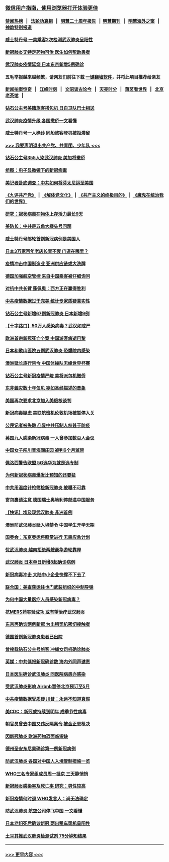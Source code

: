 ### [微信用户指南，使用浏览器打开体验更佳](https://github.com/gfw-breaker/banned-news1/blob/master/indexes/wechat-guide.md?t=0)
#### [禁闻热榜](热点新闻.md?t=0)  &nbsp;&nbsp;|&nbsp;&nbsp; [法轮功真相](https://github.com/gfw-breaker/truth/blob/master/README.md?t=0) &nbsp;&nbsp;|&nbsp;&nbsp; [明慧二十周年报告](https://github.com/gfw-breaker/mh-reports/blob/master/README.md?t=0) &nbsp;&nbsp;|&nbsp;&nbsp;[明慧期刊](https://github.com/gfw-breaker/mh-qikan) &nbsp;&nbsp;|&nbsp;&nbsp; [明慧海外之窗](https://github.com/gfw-breaker/mh-news/blob/master/README.md?t=0) &nbsp;&nbsp;|&nbsp;&nbsp; [神韵特别报道](https://github.com/gfw-breaker/mh-news/blob/master/shenyun.md?t=0)
#### [威士特丹号 一美乘客2次检测武汉肺炎呈阳性](../pages/nsc418/n11873169.md?t=02162322) 
#### [新冠肺炎无特定药物可治 医生如何帮助患者](../pages/nsc418/n11868234.md?t=02162322) 
#### [武汉肺炎疫情延烧 日本东京新增5例确诊](../pages/nsc418/n11873025.md?t=02162322) 
#### 五毛举报越来越频繁，请网友们前往下载 [一键翻墙软件](https://github.com/gfw-breaker/ssr-accounts)，并将此项目推荐给亲友
#### [新闻拍案惊奇](https://github.com/gfw-breaker/banned-news1/blob/master/pages/link4.md) &nbsp;&nbsp;|&nbsp;&nbsp; [江峰时刻](https://github.com/gfw-breaker/banned-news1/blob/master/pages/link4.md) &nbsp;&nbsp;|&nbsp;&nbsp; [文昭谈古论今](https://github.com/gfw-breaker/banned-news1/blob/master/pages/link4.md) &nbsp;&nbsp;|&nbsp;&nbsp; [天亮时分](https://github.com/gfw-breaker/banned-news1/blob/master/pages/link4.md) &nbsp;&nbsp;|&nbsp;&nbsp; [萧茗看世界](https://github.com/gfw-breaker/banned-news1/blob/master/pages/link4.md) &nbsp;&nbsp;|&nbsp;&nbsp; [北京老茶馆](https://github.com/gfw-breaker/banned-news1/blob/master/pages/link4.md) &nbsp;&nbsp;|&nbsp;&nbsp; 
#### [钻石公主号美籍旅客搭包机 日自卫队巴士相送](../pages/nsc418/n11872947.md?t=02162322) 
#### [武汉肺炎疫情升级 各国撤侨一文看懂](../pages/nsc418/n11859313.md?t=02162322) 
#### [威士特丹号一人确诊 同船旅客登机被拒滞留](../pages/nsc418/n11872823.md?t=02162322) 
#### [>>> 我要声明退出共产党、共青团、少年队 <<<](https://github.com/begood0513/goodnews/blob/master/quit/letter.md) 
#### [钻石公主号355人染武汉肺炎 美加将撤侨](../pages/nsc418/n11872392.md?t=02162322) 
#### [组图：电子显微镜下的新冠病毒](../pages/nsc418/n11872057.md?t=02162322) 
#### [美记者卧底调查：中共如何将芬太尼运至美国](../pages/nsc418/n11871821.md?t=02162322) 
#### [《九评共产党》](https://github.com/begood0513/9ping.md/blob/master/README.md) &nbsp;|&nbsp; [《解体党文化》](../../../../jtdwh.md/blob/master/README.md)  &nbsp;|&nbsp; [《共产主义的终极目的》](../../../../gczydzjmd.md/blob/master/README.md) &nbsp;|&nbsp; [《魔鬼在统治我们的世界》](../../../../mgztzwmdsj.md/blob/master/README.md) 
#### [研究：冠状病毒在物体上存活力最长9天](../pages/nsc418/n11871871.md?t=02162322) 
#### [美防长：中共是五角大楼头号问题](../pages/nsc418/n11871768.md?t=02162322) 
#### [威士特丹号邮轮首例新冠病例是美国人](../pages/nsc418/n11871731.md?t=02162322) 
#### [日本3万家百年老店长青不衰 门道在哪里？](../pages/nsc418/n11871670.md?t=02162322) 
#### [疫情冲击中国制造业 亚洲供应链或大洗牌](../pages/nsc418/n11871629.md?t=02162322) 
#### [德国加强航空管控 来自中国乘客被仔细询问](../pages/nsc418/n11871572.md?t=02162322) 
#### [对抗中共长臂 蓬佩奥：西方正在赢得胜利](../pages/nsc418/n11871500.md?t=02162322) 
#### [中共疫情数据过于完美 统计专家质疑真实性](../pages/nsc418/n11870197.md?t=02162322) 
#### [钻石公主号新增67例新冠肺炎 日本新增9例](../pages/nsc418/n11871311.md?t=02162322) 
#### [【十字路口】50万人感染病毒？武汉如戒严](../pages/nsc418/n11870405.md?t=02162322) 
#### [欧洲首宗新冠死亡个案 中国游客病逝巴黎](../pages/nsc418/n11871247.md?t=02162322) 
#### [日本和歌山医院五例武汉肺炎 恐爆院内感染](../pages/nsc418/n11871128.md?t=02162322) 
#### [澳洲延长旅行禁令 中国体操队无缘世界杯赛](../pages/nsc418/n11870446.md?t=02162322) 
#### [钻石公主号新冠疫情严峻 美将派包机撤侨](../pages/nsc418/n11870505.md?t=02162322) 
#### [东非蝗灾数十年仅见 宛如圣经描述的景象](../pages/nsc418/n11870398.md?t=02162322) 
#### [美国再次要求北京加入美俄核谈判](../pages/nsc418/n11870138.md?t=02162322) 
#### [新冠病毒疑虑 美联航班机伦敦机场被暂停入关](../pages/nsc418/n11870015.md?t=02162322) 
#### [公民记者被失踪 凸显中共压制人权甚于防疫](../pages/nsc418/n11870042.md?t=02162322) 
#### [英国九人感染新冠病毒 一人曾参加数百人会议](../pages/nsc418/n11869987.md?t=02162322) 
#### [中国女子闯川普海湖庄园 被判6个月监禁](../pages/nsc418/n11869919.md?t=02162322) 
#### [佩洛西警告欧盟 5G选华为就是选专制](../pages/nsc418/n11869898.md?t=02162322) 
#### [为何新冠状病毒爆发比预知的还要猛](../pages/nsc418/n11869828.md?t=02162322) 
#### [中共用温度计枪筛检新冠肺炎 被曝不可靠](../pages/nsc418/n11869707.md?t=02162322) 
#### [寄包裹请注意 德国瑞士奥地利停邮递中国服务](../pages/nsc418/n11869727.md?t=02162322) 
#### [【快讯】埃及现武汉肺炎 非洲首例](../pages/nsc418/n11869766.md?t=02162322) 
#### [澳洲防武汉肺炎延入境禁令 中国学生开学无期](../pages/nsc418/n11869546.md?t=02162322) 
#### [国奥会：东京奥运将照常进行 无需应急计划](../pages/nsc418/n11869422.md?t=02162322) 
#### [忧武汉肺炎 越南拒绝两艘豪华游轮靠岸](../pages/nsc418/n11867444.md?t=02162322) 
#### [武汉肺炎 日本单日新增8起确诊病例](../pages/nsc418/n11869272.md?t=02162322) 
#### [新冠病毒冲击 大陆中小企业快撑不下去了](../pages/nsc418/n11869259.md?t=02162322) 
#### [联合国：美查获运往也门武装组织的中制导弹](../pages/nsc418/n11868677.md?t=02162322) 
#### [为何中国大量医疗人员感染新冠病毒？](../pages/nsc418/n11869001.md?t=02162322) 
#### [抗MERS药实验成功 或有望治疗武汉肺炎](../pages/nsc418/n11868912.md?t=02162322) 
#### [东京再确诊两例新冠 为出租司机密切接触者](../pages/nsc418/n11868770.md?t=02162322) 
#### [德国首例新冠肺炎患者已出院](../pages/nsc418/n11868714.md?t=02162322) 
#### [曾接载钻石公主号旅客 冲绳女司机确诊肺炎](../pages/nsc418/n11868610.md?t=02162322) 
#### [英媒：中共低报新冠确诊数 海内外同声谴责](../pages/nsc418/n11867421.md?t=02162322) 
#### [日本医生确诊武汉肺炎 同医院病患亦感染](../pages/nsc418/n11867779.md?t=02162322) 
#### [受武汉肺炎影响 Airbnb暂停北京预订至5月](../pages/nsc418/n11867428.md?t=02162322) 
#### [中共疫情数据受质疑 川普：永远不知道真假](../pages/nsc418/n11867195.md?t=02162322) 
#### [美CDC：新冠或持续到明年 成季节性病毒](../pages/nsc418/n11867279.md?t=02162322) 
#### [朝官员曾去中国又违反隔离令 被金正恩枪决](../pages/nsc418/n11867087.md?t=02162322) 
#### [因新冠肺炎 欧洲药物恐面临短缺](../pages/nsc418/n11867036.md?t=02162322) 
#### [德州圣安东尼奥确诊第一例新冠病例](../pages/nsc418/n11867194.md?t=02162322) 
#### [防武汉肺炎 各国对中国人入境管制措施一览](../pages/nsc418/n11838726.md?t=02162322) 
#### [WHO三名专家组成员周一抵京 三天静悄悄](../pages/nsc418/n11866947.md?t=02162322) 
#### [新冠肺炎感染率及死亡率 研究：男性较高](../pages/nsc418/n11866956.md?t=02162322) 
#### [新冠疫情何时退 WHO发言人：尚无法确定](../pages/nsc418/n11866864.md?t=02162322) 
#### [防武汉肺炎 航空公司停飞中国 一文看懂](../pages/nsc418/n11866800.md?t=02162322) 
#### [日本老妇死后确诊新冠 两出租车司机呈阳性](../pages/nsc418/n11866755.md?t=02162322) 
#### [土耳其推武汉肺炎检测试剂 75分钟知结果](../pages/nsc418/n11866520.md?t=02162322) 

----
#### [ >>> 更早内容 <<< ](../indexes/nsc418-earlier.md)
